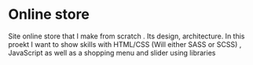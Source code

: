 # Online store
Site online store that I make from scratch . Its design, architecture. In this proekt I want to show skills with HTML/CSS (Will either SASS or SCSS) , JavaScript as well as a shopping menu and slider using libraries

